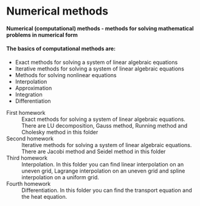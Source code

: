 # Numerical methods
#### Numerical (computational) methods - methods for solving mathematical problems in numerical form
#### The basics of computational methods are:
* Exact methods for solving a system of linear algebraic equations
* Iterative methods for solving a system of linear algebraic equations
* Methods for solving nonlinear equations
* Interpolation
* Approximation
* Integration
* Differentiation
<dl>
    <dt>First homework</dt> 
    <dd>Exact methods for solving a system of linear algebraic equations. There are LU decomposition, Gauss method, Running method and Cholesky method in this folder</dd>
    <dt>Second homework</dt> 
    <dd>Iterative methods for solving a system of linear algebraic equations. There are Jacobi method and Seidel method in this folder</dd>
    <dt>Third homework</dt>
    <dd>Interpolation. In this folder you can find linear interpolation on an uneven grid, Lagrange interpolation on an uneven grid and spline interpolation on a uniform grid.</dd>
    <dt>Fourth homework</dt>
    <dd>Differentiation. In this folder you can find the transport equation and the heat equation.</dd>
</dl>
   

